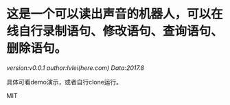 # 这是一个可以读出声音的机器人，可以在线自行录制语句、修改语句、查询语句、删除语句。

*version:v0.0.1*
*author:lvlei(here.com)*
*Data:2017.8*

具体可看demo演示，或者自行clone运行。








MIT
